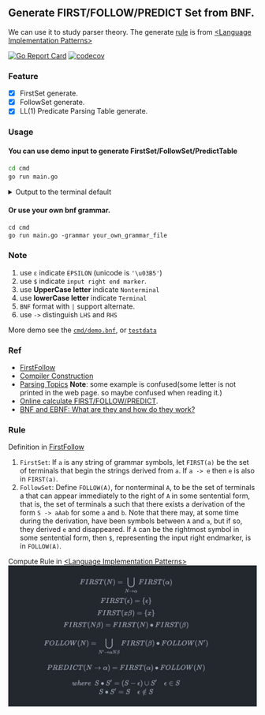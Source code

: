 ## Generate FIRST/FOLLOW/PREDICT Set from BNF.
We can use it to study parser theory. The generate [rule](#rule) is from [\<Language Implementation Patterns\>](https://pragprog.com/titles/tpdsl/language-implementation-patterns/)

[![Go Report Card](https://goreportcard.com/badge/github.com/tutumagi/grammar)](https://goreportcard.com/report/github.com/tutumagi/grammar)
[![codecov](https://codecov.io/gh/tutumagi/grammar/branch/main/graph/badge.svg?token=YAUNZ9MELL)](https://codecov.io/gh/tutumagi/grammar)

### Feature
* [x] FirstSet generate.
* [x] FollowSet generate.
* [x] LL(1) Predicate Parsing Table generate.

### Usage
#### You can use demo input to generate FirstSet/FollowSet/PredictTable

```sh
cd cmd
go run main.go
```

<details>
  <summary>Output to the terminal default</summary>

   ```
   FirstSet:
FIRST(D) = {g ε f}
FIRST(E) = {g ε}
FIRST(F) = {f ε}
FIRST(S) = {a}
FIRST(B) = {c}
FIRST(C) = {b ε}

FollowSet:
FOLLOW(F) = {h}
FOLLOW(S) = {$}
FOLLOW(B) = {g h f}
FOLLOW(C) = {g h f}
FOLLOW(D) = {h}
FOLLOW(E) = {f h}

PredictTable:
+---+----------------+------------+------------+------------+------------+------------+---+
| # | a              | b          | c          | f          | g          | h          | $ |
+---+----------------+------------+------------+------------+------------+------------+---+
| S | S -> {a B D h} |            |            |            |            |            |   |
+---+----------------+------------+------------+------------+------------+------------+---+
| B |                |            | B -> {c C} |            |            |            |   |
+---+----------------+------------+------------+------------+------------+------------+---+
| C |                | C -> {b C} |            | C -> {ε}   | C -> {ε}   | C -> {ε}   |   |
+---+----------------+------------+------------+------------+------------+------------+---+
| D |                |            |            | D -> {E F} | D -> {E F} | D -> {E F} |   |
+---+----------------+------------+------------+------------+------------+------------+---+
| E |                |            |            | E -> {ε}   | E -> {g}   | E -> {ε}   |   |
+---+----------------+------------+------------+------------+------------+------------+---+
| F |                |            |            | F -> {f}   |            | F -> {ε}   |   |
+---+----------------+------------+------------+------------+------------+------------+---+
   ```
</details>

#### Or use your own bnf grammar. 
```
cd cmd
go run main.go -grammar your_own_grammar_file
```

### Note
1. use `ε` indicate `EPSILON` (unicode is `'\u03B5'`)
2. use `$` indicate `input right end marker`.
3. use **UpperCase letter** indicate `Nonterminal`
4. use **lowerCase letter** indicate `Terminal`
5. `BNF` format with `|` support alternate.
6. use `->` distinguish `LHS` and `RHS`

More demo see the [`cmd/demo.bnf`](cmd/demo.bnf), or [`testdata`](testdata/testdata2.json)

### Ref
* [FirstFollow](https://www.cs.uaf.edu/~cs331/notes/FirstFollow.pdf)
* [Compiler Construction](https://learning.oreilly.com/library/view/compiler-construction/9789332524590/)
* [Parsing Topics](http://www.mollypages.org/page/grammar/index.mp#generaldeter) **Note**: some example is confused(some letter is not printed in the web page. so maybe confused when reading it.)
* [Online calculate FIRST/FOLLOW/PREDICT](http://hackingoff.com/compilers/predict-first-follow-set).
* [BNF and EBNF: What are they and how do they work?](https://www.garshol.priv.no/download/text/bnf.html#id4.4.)

### Rule

Definition in [FirstFollow](https://www.cs.uaf.edu/~cs331/notes/FirstFollow.pdf)
1. `FirstSet`: If `a` is any string of grammar symbols, let `FIRST(a)` be the set of terminals that begin the strings derived from `a`. If `a -> e` then `e` is also in `FIRST(a)`.
2. `FollowSet`: Define `FOLLOW(A)`, for nonterminal `A`, to be the set of terminals a that can appear immediately to the right of `A` in some sentential form, that is, the set of terminals a such that there exists a derivation of the form `S -> aAab` for some `a` and `b`. Note that there may, at some time during the derivation, have been symbols between `A` and `a`, but if so, they derived `e` and disappeared. If `A` can be the rightmost symbol in some sentential form, then `$`, representing the input right endmarker, is in `FOLLOW(A)`.

Compute Rule in [\<Language Implementation Patterns\>](https://pragprog.com/titles/tpdsl/language-implementation-patterns/)
![](./rule.png)
